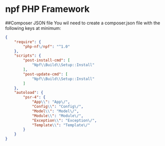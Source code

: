# npf PHP Framework

##Composer JSON file
You wil need to create a composer.json file with the following keys at minimum:
```json
{
    "require": {
        "php-nf\/npf": "^1.0"
    },
    "scripts": {
        "post-install-cmd": [
            "Npf\\Build\\Setup::Install"
        ],
        "post-update-cmd": [
            "Npf\\Build\\Setup::Install"
        ]
    },
    "autoload": {
        "psr-4": {
            "App\\": "App\/",
            "Config\\": "Config\/",
            "Model\\": "Model\/",
            "Module\\": "Module\/",
            "Exception\\": "Exception\/",
            "Template\\": "Template\/"
        }
    }
}
```